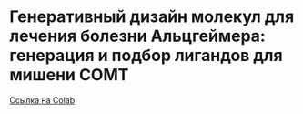 #  Генеративный дизайн молекул для лечения болезни Альцгеймера: генерация и подбор лигандов для мишени COMT
[Ссылка на Colab](https://colab.research.google.com/drive/1EgSozEf-E9pYQLNNVQmoC4snITXW0VV5?usp=sharing)
